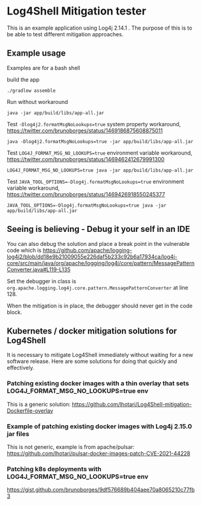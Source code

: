 # Log4Shell Mitigation tester

This is an example application using Log4j 2.14.1 .
The purpose of this is to be able to test different mitigation approaches.

## Example usage

Examples are for a bash shell


build the app
```
./gradlew assemble
```

Run without workaround
```
java -jar app/build/libs/app-all.jar
```

Test `-Dlog4j2.formatMsgNoLookups=true` system property workaround, https://twitter.com/brunoborges/status/1469186875608875011
```
java -Dlog4j2.formatMsgNoLookups=true -jar app/build/libs/app-all.jar
```

Test `LOG4J_FORMAT_MSG_NO_LOOKUPS=true` environment variable workaround, https://twitter.com/brunoborges/status/1469462412679991300
```
LOG4J_FORMAT_MSG_NO_LOOKUPS=true java -jar app/build/libs/app-all.jar
```

Test `JAVA_TOOL_OPTIONS=-Dlog4j.formatMsgNoLookups=true` environment variable workaround, https://twitter.com/brunoborges/status/1469426918550245377
```
JAVA_TOOL_OPTIONS=-Dlog4j.formatMsgNoLookups=true java -jar app/build/libs/app-all.jar
```

## Seeing is believing - Debug it your self in an IDE

You can also debug the solution and place a break point in the vulnerable code which is 
https://github.com/apache/logging-log4j2/blob/dd18e9b21009055e226daf5b233c92b6a17934ca/log4j-core/src/main/java/org/apache/logging/log4j/core/pattern/MessagePatternConverter.java#L119-L135

Set the debugger in class is `org.apache.logging.log4j.core.pattern.MessagePatternConverter` at line 128.

When the mitigation is in place, the debugger should never get in the code block.


## Kubernetes / docker mitigation solutions for Log4Shell

It is necessary to mitigate Log4Shell immediately without waiting for a new software release. Here are some solutions for doing that quickly and effectively.

### Patching existing docker images with a thin overlay that sets LOG4J_FORMAT_MSG_NO_LOOKUPS=true env

This is a generic solution:
https://github.com/lhotari/Log4Shell-mitigation-Dockerfile-overlay

### Example of patching existing docker images with Log4j 2.15.0 jar files

This is not generic, example is from apache/pulsar:
https://github.com/lhotari/pulsar-docker-images-patch-CVE-2021-44228

### Patching k8s deployments with LOG4J_FORMAT_MSG_NO_LOOKUPS=true env

https://gist.github.com/brunoborges/9df576689b404aee70a8065210c77fb3


